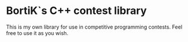 # BortiK`s C++ contest library
This is my own library for use in competitive programming contests.
Feel free to use it as you wish.
